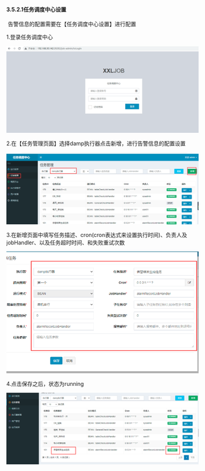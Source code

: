 #### 3.5.2.1任务调度中心设置

​     告警信息的配置需要在【任务调度中心设置】进行配置

1.登录任务调度中心

![image-20210421182349876](3.4.2.1%E4%BB%BB%E5%8A%A1%E8%B0%83%E5%BA%A6%E4%B8%AD%E5%BF%83%E8%AE%BE%E7%BD%AE.assets/image-20210421182349876.png)

2.在【任务管理页面】选择damp执行器点击新增，进行告警信息的配置设置

![image-20210422080423524](3.4.2.1%E4%BB%BB%E5%8A%A1%E8%B0%83%E5%BA%A6%E4%B8%AD%E5%BF%83%E8%AE%BE%E7%BD%AE.assets/image-20210422080423524.png)

3.在新增页面中填写任务描述、cron(cron表达式来设置执行时间)、负责人及jobHandler、以及任务超时时间、和失败重试次数

![image-20210422080557263](3.4.2.1%E4%BB%BB%E5%8A%A1%E8%B0%83%E5%BA%A6%E4%B8%AD%E5%BF%83%E8%AE%BE%E7%BD%AE.assets/image-20210422080557263.png)

4.点击保存之后，状态为running

![image-20210422082431954](3.4.2.1%E4%BB%BB%E5%8A%A1%E8%B0%83%E5%BA%A6%E4%B8%AD%E5%BF%83%E8%AE%BE%E7%BD%AE.assets/image-20210422082431954.png)